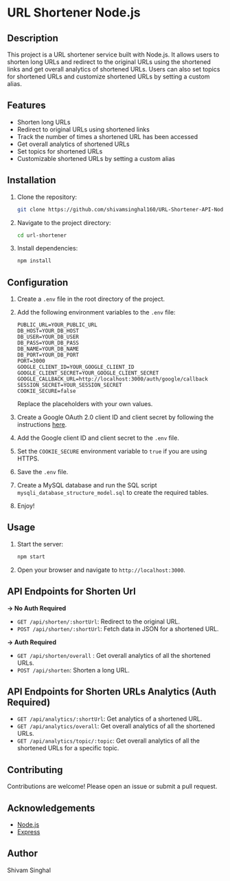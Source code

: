 # URL Shortener Node.js

## Description

This project is a URL shortener service built with Node.js. It allows users to shorten long URLs and redirect to the original URLs using the shortened links and get overall analytics of shortened URLs. Users can also set topics for shortened URLs and customize shortened URLs by setting a custom alias.

## Features

- Shorten long URLs
- Redirect to original URLs using shortened links
- Track the number of times a shortened URL has been accessed
- Get overall analytics of shortened URLs
- Set topics for shortened URLs
- Customizable shortened URLs by setting a custom alias

## Installation

1. Clone the repository:
   ```bash
   git clone https://github.com/shivamsinghal160/URL-Shortener-API-Node.js.git
   ```
2. Navigate to the project directory:
   ```bash
   cd url-shortener
   ```
3. Install dependencies:
   ```bash
   npm install
   ```

## Configuration

1. Create a `.env` file in the root directory of the project.
2. Add the following environment variables to the `.env` file:

   ```env
   PUBLIC_URL=YOUR_PUBLIC_URL
   DB_HOST=YOUR_DB_HOST
   DB_USER=YOUR_DB_USER
   DB_PASS=YOUR_DB_PASS
   DB_NAME=YOUR_DB_NAME
   DB_PORT=YOUR_DB_PORT
   PORT=3000
   GOOGLE_CLIENT_ID=YOUR_GOOGLE_CLIENT_ID
   GOOGLE_CLIENT_SECRET=YOUR_GOOGLE_CLIENT_SECRET
   GOOGLE_CALLBACK_URL=http://localhost:3000/auth/google/callback
   SESSION_SECRET=YOUR_SESSION_SECRET
   COOKIE_SECURE=false
   ```

   Replace the placeholders with your own values.

3. Create a Google OAuth 2.0 client ID and client secret by following the instructions [here](https://developers.google.com/identity/protocols/oauth2).
4. Add the Google client ID and client secret to the `.env` file.
5. Set the `COOKIE_SECURE` environment variable to `true` if you are using HTTPS.
6. Save the `.env` file.
7. Create a MySQL database and run the SQL script `mysqli_database_structure_model.sql` to create the required tables.
8. Enjoy!

## Usage

1. Start the server:
   ```bash
   npm start
   ```
2. Open your browser and navigate to `http://localhost:3000`.

## API Endpoints for Shorten Url

**-> No Auth Required**

- `GET /api/shorten/:shortUrl`: Redirect to the original URL.
- `POST /api/shorten/:shortUrl`: Fetch data in JSON for a shortened URL.

**-> Auth Required**

- `GET /api/shorten/overall` : Get overall analytics of all the shortened URLs.
- `POST /api/shorten`: Shorten a long URL.

## API Endpoints for Shorten URLs Analytics (Auth Required)

- `GET /api/analytics/:shortUrl`: Get analytics of a shortened URL.
- `GET /api/analytics/overall`: Get overall analytics of all the shortened URLs.
- `GET /api/analytics/topic/:topic`: Get overall analytics of all the shortened URLs for a specific topic.

## Contributing

Contributions are welcome! Please open an issue or submit a pull request.

## Acknowledgements

- [Node.js](https://nodejs.org/)
- [Express](https://expressjs.com/)

## Author

Shivam Singhal
